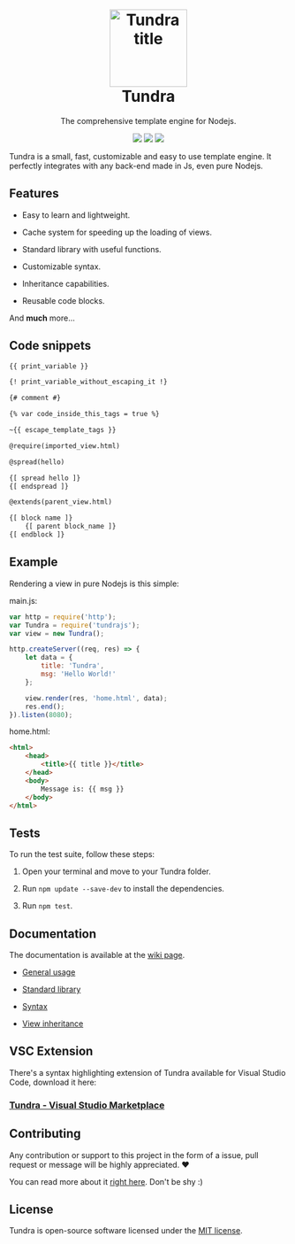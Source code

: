 <h1 align="center">
  <img src="http://image.usbac.com.ve/Tundra.svg" alt="Tundra title" width="140">
  <br>
  Tundra
  <br>
</h1>

<p align="center">The comprehensive template engine for Nodejs.</p>

<p align="center">
    <img src="https://travis-ci.org/Usbac/tundra.svg?branch=master">
    <img src="https://img.shields.io/badge/stable-2.0.0-blue.svg">
    <img src="https://img.shields.io/badge/license-MIT-orange.svg">
</p>

Tundra is a small, fast, customizable and easy to use template engine. It perfectly integrates with any back-end made in Js, even pure Nodejs.

## Features

* Easy to learn and lightweight.

* Cache system for speeding up the loading of views.

* Standard library with useful functions.

* Customizable syntax.

* Inheritance capabilities.

* Reusable code blocks.

And **much** more...

## Code snippets

```html
{{ print_variable }}

{! print_variable_without_escaping_it !}

{# comment #}

{% var code_inside_this_tags = true %}

~{{ escape_template_tags }}

@require(imported_view.html)

@spread(hello)

{[ spread hello ]}
{[ endspread ]}

@extends(parent_view.html)

{[ block name ]}
    {[ parent block_name ]}
{[ endblock ]}
```

## Example

Rendering a view in pure Nodejs is this simple:

main.js:

```js
var http = require('http');
var Tundra = require('tundrajs');
var view = new Tundra();

http.createServer((req, res) => {
    let data = {
        title: 'Tundra',
        msg: 'Hello World!'
    };

    view.render(res, 'home.html', data);
    res.end();
}).listen(8080);
```

home.html:
```html
<html>
    <head>
        <title>{{ title }}</title>
    </head>
    <body>
        Message is: {{ msg }}
    </body>
</html>
```

## Tests

To run the test suite, follow these steps:

1. Open your terminal and move to your Tundra folder.

2. Run `npm update --save-dev` to install the dependencies.

3. Run `npm test`.

## Documentation

The documentation is available at the [wiki page](https://github.com/Usbac/tundra/wiki).

* [General usage](https://github.com/Usbac/tundra/wiki/General)

* [Standard library](https://github.com/Usbac/tundra/wiki/Standard-library)

* [Syntax](https://github.com/Usbac/tundra/wiki/Syntax)

* [View inheritance](https://github.com/Usbac/tundra/wiki/Syntax)

## VSC Extension

There's a syntax highlighting extension of Tundra available for Visual Studio Code, download it here:

### [Tundra - Visual Studio Marketplace](https://marketplace.visualstudio.com/items?itemName=usbac.tundra)

## Contributing

Any contribution or support to this project in the form of a issue, pull request or message will be highly appreciated. ❤️

You can read more about it [right here](CONTRIBUTING.md). Don't be shy :)

## License

Tundra is open-source software licensed under the [MIT license](https://github.com/Usbac/Tundra/blob/master/LICENSE).
